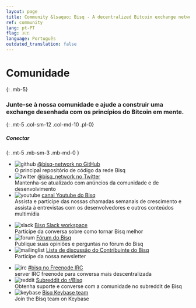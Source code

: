 ```yaml
---
layout: page
title: Community &lsaquo; Bisq - A decentralized Bitcoin exchange network
ref: community
lang: pt-PT
flag: 🇵🇹
language: Português
outdated_translation: false
---
```

# Comunidade
{: .mb-5}

### Junte-se à nossa comunidade e ajude a construir uma exchange desenhada com os princípios do Bitcoin em mente.
{: .mt-5 .col-sm-12 .col-md-10 .pl-0}



##### Conectar
{: .mt-5 .mb-sm-3 .mb-md-0 }

<div class="row mb-sm-4 mb-md-0">

  <ul class="mt-sm-0 mb-0 mt-md-3 mb-md-5 community-links grey col-sm-12 col-md-4 pr-3">
    <li><img src="/images/community/github.svg" alt="github"> <a href="https://github.com/bisq-network">@bisq-network no GitHub</a><br>O principal repositório de código da rede Bisq</li>
    <li><img src="/images/community/twitter.svg" alt="twitter"> <a href="https://twitter.com/bisq_network">@bisq_network no Twitter</a><br>Mantenha-se atualizado com anúncios da comunidade e de desenvolvimento</li>
    <li><img src="/images/community/youtube.svg" alt="youtube"> <a href="https://www.youtube.com/c/bisq-network">canal Youtube do Bisq</a><br>Assista e participe das nossas chamadas semanais de crescimento e assista à entrevistas com os desenvolvedores e outros conteúdos multimídia</li>
  </ul>
  <ul class="mt-sm-0 mb-0 mt-md-3 mb-md-5 community-links grey col-sm-12 col-md-4 pr-3">
    <li><img src="/images/community/slack.svg" alt="slack"> <a href="https://bisq.network/slack-invite">Bisq Slack workspace</a><br>Participe da conversa sobre como tornar Bisq melhor</li>
    <li><img src="/images/community/forum.svg" alt="forum"> <a href="https://bisq.community">Fórum do Bisq</a><br>Publique suas opiniões e perguntas no fórum do Bisq</li>
    <li><img src="/images/community/mailinglist.svg" alt="mailinglist"> <a href="https://lists.bisq.network/listinfo/bisq-contrib">Lista de discussão do Contribuinte do Bisq</a><br>Participe da nossa newsletter</li>
  </ul>
  <ul class="mt-sm-0 mb-0 mt-md-3 mb-md-5 community-links grey col-sm-12 col-md-4 pr-3">
    <li><img src="/images/community/irc.svg" alt="irc"> <a href="https://webchat.freenode.net/?channels=bisq">#bisq no Freenode IRC</a><br>server IRC freenode para conversa mais descentralizada</li>
    <li><img src="/images/community/reddit.svg" alt="reddit"> <a href="https://www.reddit.com/r/bisq">Subreddit do r/Bisq</a><br>Obtenha suporte e converse com a comunidade no subreddit de Bisq</li>
    <li><img src="/images/community/keybase.svg" alt="keybase"> <a href="https://keybase.io/team/bisq">Bisq Keybase team</a><br>Join the Bisq team on Keybase</li>
  </ul>
</div>
